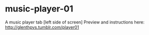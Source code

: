 # music-player-01
A music player tab [left side of screen]
Preview and instructions here: http://glenthpvs.tumblr.com/player01
